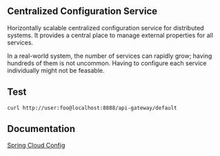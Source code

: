 ## Centralized Configuration Service

Horizontally scalable centralized configuration service for distributed systems. It provides a central place to manage external properties for all services.

In a real-world system, the number of services can rapidly grow; having hundreds of them is not uncommon. Having to configure each service individually might not be feasable.

## Test
`curl http://user:foo@localhost:8888/api-gateway/default`

## Documentation

[Spring Cloud Config](http://cloud.spring.io/spring-cloud-config/multi/multi_spring-cloud-config.html)
